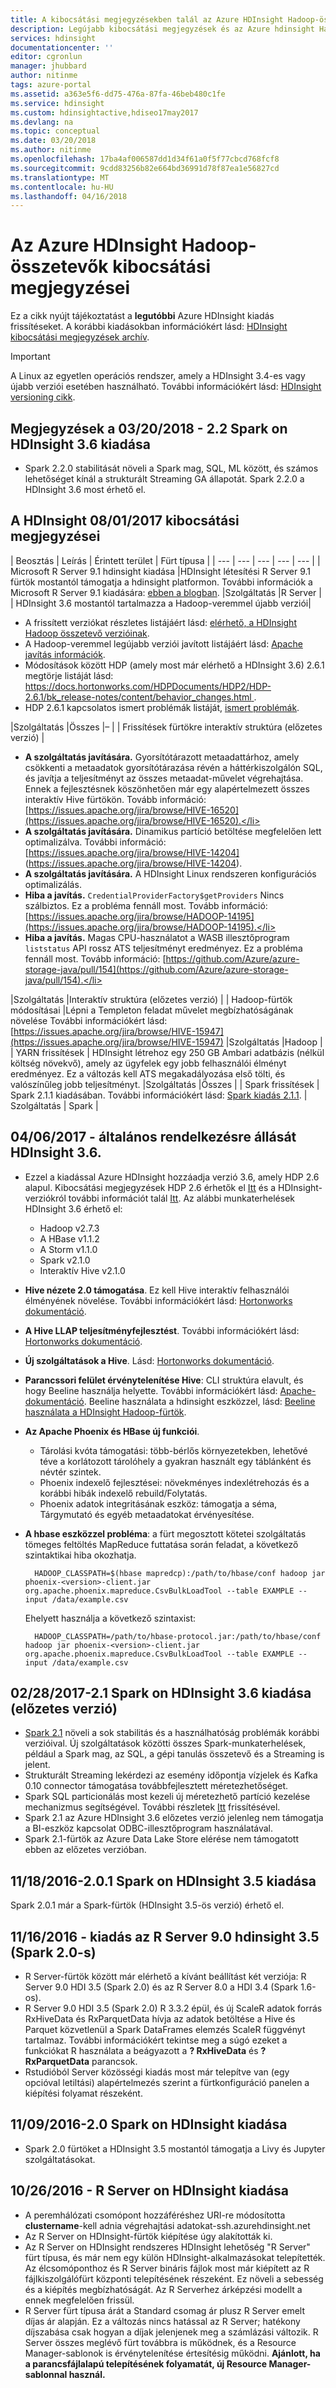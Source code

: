 ```yaml
---
title: A kibocsátási megjegyzésekben talál az Azure HDInsight Hadoop-összetevők |} Microsoft Docs
description: Legújabb kibocsátási megjegyzések és az Azure hdinsight Hadoop-összetevők verzióit. Fejlesztési tippek és részletek beszerzése Spark, R Server, Hive és további.
services: hdinsight
documentationcenter: ''
editor: cgronlun
manager: jhubbard
author: nitinme
tags: azure-portal
ms.assetid: a363e5f6-dd75-476a-87fa-46beb480c1fe
ms.service: hdinsight
ms.custom: hdinsightactive,hdiseo17may2017
ms.devlang: na
ms.topic: conceptual
ms.date: 03/20/2018
ms.author: nitinme
ms.openlocfilehash: 17ba4af006587dd1d34f61a0f5f77cbcd768fcf8
ms.sourcegitcommit: 9cdd83256b82e664bd36991d78f87ea1e56827cd
ms.translationtype: MT
ms.contentlocale: hu-HU
ms.lasthandoff: 04/16/2018
---
```

# <a name="release-notes-for-hadoop-components-on-azure-hdinsight"></a>Az Azure HDInsight Hadoop-összetevők kibocsátási megjegyzései

Ez a cikk nyújt tájékoztatást a **legutóbbi** Azure HDInsight kiadás frissítéseket. A korábbi kiadásokban információkért lásd: [HDInsight kibocsátási megjegyzések archív](hdinsight-release-notes-archive.md).

> [!IMPORTANT]
> A Linux az egyetlen operációs rendszer, amely a HDInsight 3.4-es vagy újabb verziói esetében használható. További információkért lásd: [HDInsight versioning cikk](hdinsight-component-versioning.md).

## <a name="notes-for-03202018---release-of-spark-22-on-hdinsight-36"></a>Megjegyzések a 03/20/2018 - 2.2 Spark on HDInsight 3.6 kiadása

- Spark 2.2.0 stabilitását növeli a Spark mag, SQL, ML között, és számos lehetőséget kínál a strukturált Streaming GA állapotát. Spark 2.2.0 a HDInsight 3.6 most érhető el.


## <a name="notes-for-08012017-release-of-hdinsight"></a>A HDInsight 08/01/2017 kibocsátási megjegyzései

| Beosztás | Leírás | Érintett terület  | Fürt típusa  | 
| --- | --- | --- | --- | --- |
| Microsoft R Server 9.1 hdinsight kiadása |HDInsight létesítési R Server 9.1 fürtök mostantól támogatja a hdinsight platformon. További információk a Microsoft R Server 9.1 kiadására: [ebben a blogban](https://blogs.technet.microsoft.com/dataplatforminsider/2017/04/19/introducing-microsoft-r-server-9-1-release/). |Szolgáltatás |R Server |
| HDInsight 3.6 mostantól tartalmazza a Hadoop-veremmel újabb verziói|<ul><li>A frissített verziókat részletes listájáért lásd: [elérhető, a HDInsight Hadoop összetevő verzióinak](hdinsight-component-versioning.md#hadoop-components-available-with-different-hdinsight-versions).</li><li>A Hadoop-veremmel legújabb verziói javított listájáért lásd: [Apache javítás információk](https://docs.hortonworks.com/HDPDocuments/HDP2/HDP-2.6.1/bk_release-notes/content/patch_parent.html).</li><li>Módosítások között HDP (amely most már elérhető a HDInsight 3.6) 2.6.1 megtörje listáját lásd: [ https://docs.hortonworks.com/HDPDocuments/HDP2/HDP-2.6.1/bk_release-notes/content/behavior_changes.html ](https://docs.hortonworks.com/HDPDocuments/HDP2/HDP-2.6.1/bk_release-notes/content/behavior_changes.html).</li><li>HDP 2.6.1 kapcsolatos ismert problémák listáját, [ismert problémák](https://docs.hortonworks.com/HDPDocuments/HDP2/HDP-2.6.1/bk_release-notes/content/known_issues.html).</li></ul> |Szolgáltatás |Összes |– |
| Frissítések fürtökre interaktív struktúra (előzetes verzió) |<ul><li><b>A szolgáltatás javítására.</b> Gyorsítótárazott metaadattárhoz, amely csökkenti a metaadatok gyorsítótárazása révén a háttérkiszolgálón SQL, és javítja a teljesítményt az összes metaadat-művelet végrehajtása.  Ennek a fejlesztésnek köszönhetően már egy alapértelmezett összes interaktív Hive fürtökön. Tovább információ: [https://issues.apache.org/jira/browse/HIVE-16520](https://issues.apache.org/jira/browse/HIVE-16520).</li><li><b>A szolgáltatás javítására.</b> Dinamikus partíció betöltése megfelelően lett optimalizálva. További információ: [https://issues.apache.org/jira/browse/HIVE-14204] (https://issues.apache.org/jira/browse/HIVE-14204).</li><li><b>A szolgáltatás javítására.</b> A HDInsight Linux rendszeren konfigurációs optimalizálás.</li><li><b>Hiba a javítás.</b> `CredentialProviderFactory$getProviders` Nincs szálbiztos. Ez a probléma fennáll most. Tovább információ: [https://issues.apache.org/jira/browse/HADOOP-14195](https://issues.apache.org/jira/browse/HADOOP-14195).</li><li><b>Hiba a javítás.</b> Magas CPU-használatot a WASB illesztőprogram `liststatus` API rossz ATS teljesítményt eredményez. Ez a probléma fennáll most. Tovább információ: [https://github.com/Azure/azure-storage-java/pull/154](https://github.com/Azure/azure-storage-java/pull/154).</li></ul> |Szolgáltatás |Interaktív struktúra (előzetes verzió) |
| Hadoop-fürtök módosításai |Lépni a Templeton feladat művelet megbízhatóságának növelése További információkért lásd: [https://issues.apache.org/jira/browse/HIVE-15947](https://issues.apache.org/jira/browse/HIVE-15947) |Szolgáltatás |Hadoop |
| YARN frissítések | HDInsight létrehoz egy 250 GB Ambari adatbázis (nélkül költség növekvő), amely az ügyfelek egy jobb felhasználói élményt eredményez. Ez a változás kell ATS megakadályozása első tölti, és valószínűleg jobb teljesítményt. |Szolgáltatás |Összes |
| Spark frissítések | Spark 2.1.1 kiadásában. További információkért lásd: [Spark kiadás 2.1.1](https://spark.apache.org/releases/spark-release-2-1-1.html). | Szolgáltatás | Spark |

  



## <a name="04062017---general-availability-of-hdinsight-36"></a>04/06/2017 - általános rendelkezésre állását HDInsight 3.6.

* Ezzel a kiadással Azure HDInsight hozzáadja verzió 3.6, amely HDP 2.6 alapul. Kibocsátási megjegyzések HDP 2.6 érhetők el [Itt](http://docs.hortonworks.com/HDPDocuments/HDP2/HDP-2.6.0/bk_release-notes/content/ch_relnotes.html) és a HDInsight-verziókról további információt talál [Itt](hdinsight-component-versioning.md). Az alábbi munkaterhelések HDInsight 3.6 érhető el:

    * Hadoop v2.7.3
    * A HBase v1.1.2
    * A Storm v1.1.0
    * Spark v2.1.0
    * Interaktív Hive v2.1.0

* **Hive nézete 2.0 támogatása**. Ez kell Hive interaktív felhasználói élményének növelése. További információkért lásd: [Hortonworks dokumentáció](http://docs.hortonworks.com/HDPDocuments/Ambari-2.5.0.3/bk_ambari-views/content/ch_using_hive_view.html).

* **A Hive LLAP teljesítményfejlesztést**. További információkért lásd: [Hortonworks dokumentáció](https://hortonworks.com/blog/top-5-performance-boosters-with-apache-hive-llap/).

* **Új szolgáltatások a Hive**. Lásd: [Hortonworks dokumentáció](https://hortonworks.com/apache/hive/#section_4).

* **Parancssori felület érvénytelenítése Hive**: CLI struktúra elavult, és hogy Beeline használja helyette. További információkért lásd: [Apache-dokumentáció](https://cwiki.apache.org/confluence/display/Hive/Replacing+the+Implementation+of+Hive+CLI+Using+Beeline). Beeline használata a hdinsight eszközzel, lásd: [Beeline használata a HDInsight Hadoop-fürtök](hadoop/apache-hadoop-use-hive-beeline.md).

* **Az Apache Phoenix és HBase új funkciói**.
    * Tárolási kvóta támogatási: több-bérlős környezetekben, lehetővé téve a korlátozott tárolóhely a gyakran használt egy táblánként és névtér szintek.
    * Phoenix indexelő fejlesztései: növekményes indexlétrehozás és a korábbi hibák indexelő rebuild/Folytatás.
    * Phoenix adatok integritásának eszköz: támogatja a séma, Tárgymutató és egyéb metaadatokat érvényesítése.


* **A hbase eszközzel probléma**: a fürt megosztott kötetei szolgáltatás tömeges feltöltés MapReduce futtatása során feladat, a következő szintaktikai hiba okozhatja.

        HADOOP_CLASSPATH=$(hbase mapredcp):/path/to/hbase/conf hadoop jar phoenix-<version>-client.jar org.apache.phoenix.mapreduce.CsvBulkLoadTool --table EXAMPLE --input /data/example.csv

    Ehelyett használja a következő szintaxist:

        HADOOP_CLASSPATH=/path/to/hbase-protocol.jar:/path/to/hbase/conf hadoop jar phoenix-<version>-client.jar org.apache.phoenix.mapreduce.CsvBulkLoadTool --table EXAMPLE --input /data/example.csv


## <a name="02282017---release-of-spark-21-on-hdinsight-36-preview"></a>02/28/2017-2.1 Spark on HDInsight 3.6 kiadása (előzetes verzió)
* [Spark 2.1](http://spark.apache.org/releases/spark-release-2-1-0.html) növeli a sok stabilitás és a használhatóság problémák korábbi verzióival. Új szolgáltatások közötti összes Spark-munkaterhelések, például a Spark mag, az SQL, a gépi tanulás összetevő és a Streaming is jelent.
* Strukturált Streaming lekérdezi az esemény időpontja vízjelek és Kafka 0.10 connector támogatása továbbfejlesztett méretezhetőséget.
* Spark SQL particionálás most kezeli új méretezhető partíció kezelése mechanizmus segítségével. További részletek [Itt](http://spark.apache.org/releases/spark-release-2-1-0.html) frissítésével.
* Spark 2.1 az Azure HDInsight 3.6 előzetes verzió jelenleg nem támogatja a BI-eszköz kapcsolat ODBC-illesztőprogram használatával.
* Spark 2.1-fürtök az Azure Data Lake Store elérése nem támogatott ebben az előzetes verzióban.


## <a name="11182016---release-of-spark-201-on-hdinsight-35"></a>11/18/2016-2.0.1 Spark on HDInsight 3.5 kiadása
Spark 2.0.1 már a Spark-fürtök (HDInsight 3.5-ös verzió) érhető el.

## <a name="11162016---release-of-r-server-90-on-hdinsight-35-spark-20"></a>11/16/2016 - kiadás az R Server 9.0 hdinsight 3.5 (Spark 2.0-s)
*   R Server-fürtök között már elérhető a kívánt beállítást két verziója: R Server 9.0 HDI 3.5 (Spark 2.0) és az R Server 8.0 a HDI 3.4 (Spark 1.6-os).
*   R Server 9.0 HDI 3.5 (Spark 2.0) R 3.3.2 épül, és új ScaleR adatok forrás RxHiveData és RxParquetData hívja az adatok betöltése a Hive és Parquet közvetlenül a Spark DataFrames elemzés ScaleR függvényt tartalmaz. További információkért tekintse meg a súgó ezeket a funkciókat R használata a beágyazott a **? RxHiveData** és **? RxParquetData** parancsok.
*   Rstudióból Server közösségi kiadás most már telepítve van (egy opcióval letiltási) alapértelmezés szerint a fürtkonfiguráció panelen a kiépítési folyamat részeként.

## <a name="11092016---release-of-spark-20-on-hdinsight"></a>11/09/2016-2.0 Spark on HDInsight kiadása
* Spark 2.0 fürtöket a HDInsight 3.5 mostantól támogatja a Livy és Jupyter szolgáltatásokat.

## <a name="10262016---release-of-r-server-on-hdinsight"></a>10/26/2016 - R Server on HDInsight kiadása
* A peremhálózati csomópont hozzáféréshez URI-re módosította **clustername**-kell adnia végrehajtási adatokat-ssh.azurehdinsight.net
* Az R Server on HDInsight-fürtök kiépítése úgy alakították ki.
* Az R Server on HDInsight rendszeres HDInsight lehetőség "R Server" fürt típusa, és már nem egy külön HDInsight-alkalmazásokat telepítették. Az élcsomóponthoz és R Server bináris fájlok most már kiépített az R fájlkiszolgálófürt központi telepítésének részeként. Ez növeli a sebesség és a kiépítés megbízhatóságát. Az R Serverhez árképzési modellt a ennek megfelelően frissül.
* R Server fürt típusa árát a Standard csomag ár plusz R Server emelt díjas ár alapján. Ez a változás nincs hatással az R Server; hatékony díjszabása csak hogyan a díjak jelenjenek meg a számlázási változik. R Server összes meglévő fürt továbbra is működnek, és a Resource Manager-sablonok is érvénytelenítése értesítésig működni. **Ajánlott, ha a parancsfájlalapú telepítésének folyamatát, új Resource Manager-sablonnal használ.**







